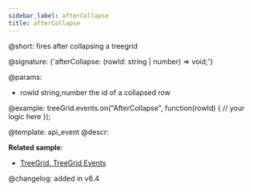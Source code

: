 ```yaml
---
sidebar_label: afterCollapse
title: afterCollapse
---          
```


@short: fires after collapsing a treegrid

@signature: {'afterCollapse: (rowId: string | number) => void;'}
	
@params:
- rowId			string,number		the id of a collapsed row

@example:
treeGrid.events.on("AfterCollapse", function(rowId) {
    // your logic here
});

@template:	api_event
@descr:

**Related sample**:
- [TreeGrid. TreeGrid Events	](https://snippet.dhtmlx.com/sgwnxshe)

@changelog: added in v6.4

